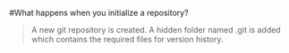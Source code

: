 #What happens when you initialize a repository? 
 >   A new git repository is created. A hidden folder named .git is added which contains the required files for version history.
